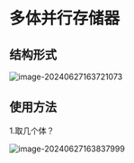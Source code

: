 # 多体并行存储器

## 结构形式

![image-20240627163721073](../TyporaImage/计算机组成原理图片/image-20240627163721073.png)

## 使用方法

1.取几个体？

![image-20240627163837999](../TyporaImage/计算机组成原理图片/image-20240627163837999.png)